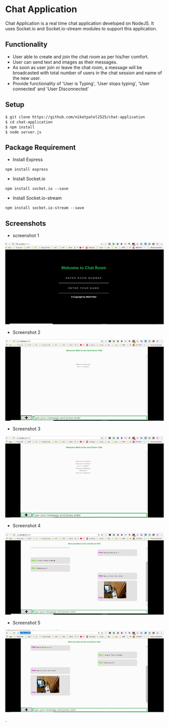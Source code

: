 # Chat Application

Chat Application is a real time chat application developed on NodeJS. It uses Socket.io and Socket.io-stream modules to support this application.

## Functionality
- User able to create and join the chat room as per his/her comfort.
- User can send text and images as their messages.
- As soon as user join or leave the chat room, a message will be broadcasted with total number of users in the chat session and name of the new user.
- Provide functionality of 'User is Typing', 'User stops typing', 'User connected' and 'User Disconnected'


## Setup 

```
$ git clone https://github.com/niketpatel2525/chat-application
$ cd chat-application
$ npm install
$ node server.js
```

## Package Requirement
- Install Express
```
npm install express
```

- Install Socket.io
```
npm install socket.io --save
```

- Install Socket.io-stream
```
npm install socket.io-stream --save
```



## Screenshots

- screenshot 1

![Screenshot 1](https://github.com/niketpatel2525/chat-application/blob/master/screenshot/ss%201.png)

- Screenshot 2

![Screenshot 2](https://github.com/niketpatel2525/chat-application/blob/master/screenshot/ss%202.png)

- Screenshot 3

![Screenshot 3](https://github.com/niketpatel2525/chat-application/blob/master/screenshot/ss%203.png)

- Screenshot 4

![Screenshot 4](https://github.com/niketpatel2525/chat-application/blob/master/screenshot/ss%204.png)

- Screenshot 5

![Screenshot 5](https://github.com/niketpatel2525/chat-application/blob/master/screenshot/ss%205.png)

.